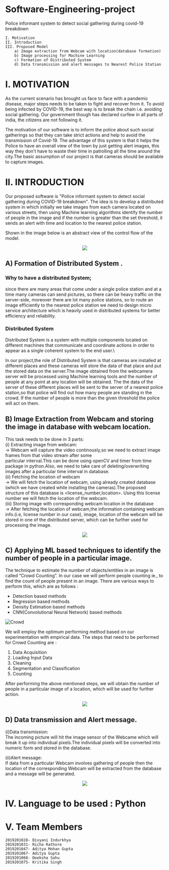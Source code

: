 # Software-Engineering-project
Police informant system to detect social gathering during covid-19 breakdown

    I. Motivation
    II. Introduction
    III. Proposed Model
        a) Image extraction from Webcam with location(database formation)
        b) Image processing for Machine Learning
        c) Formation of Distributed System
        d) Data transmission and alert messages to Nearest Police Station

# I. MOTIVATION

As the current scenario has brought us face to face with a pandemic disease, major steps needs to be taken to fight and recover from it. To avoid being infected by COVID-19, the best way is to break the chain i.e. avoiding social gathering. Our government though has declared curfew in all parts of india, the citizens are not following it. 

The motivation of our software is to inform the police about such social gatherings so that they can take strict actions and help to avoid the transmission of Covid-19. The advantage of this system is that it helps the Police to have an overall view of the town by just getting alert images, this way they don't have to waste their time in patrolling all the time around the city.The basic assumption of our project is that cameras should be available to capture images.

# II. INTRODUCTION

Our proposed software is "Police informant system to detect social gathering during COVID-19 breakdown". The idea is to develop a distributed system in which initially we take images from each camera located on various streets, then using Machine learning algorithms identify the number of people in the image and if the number is greater than the set threshold, it sends an alert with time and location to the nearest police station.

Shown in the image below is an abstract view of the control flow of the model. 

<p align="center">
  <img src="images/model_intro.png">
</p>

 ## A) Formation of Distributed System .
 ### Why to have a distributed System;
 since there are many areas that come under a single police station and at a time many cameras can send pictures, so there can be heavy traffic on the server-side, moreover there are lot many police stations, so to route an image efficiently to the nearest police station we need to design micro service architecture which is heavily used in distributed systems for better efficiency and reliability.
 ### Distributed System
Distributed System is a system with multiple components located on different machines that communicate and coordinate actions in order to appear as a single coherent system to the end user.\

In our project,the role of Distributed System is that cameras are installed at different places and these cameras will store the data of that place and put the stored data on the server.The image obtained from the webcamera server will be processed using Machine learning tools and the number of people at any point at any location will be obtained. The the data of the server of these different places will be sent to the server of a nearest police station,so that police will find out how many people are standing in the crowd. If the number of people is more than the given threshold the police will act on them.
    
## B) Image Extraction from Webcam and storing the image in database with webcam location.

  This task needs to be done in 3 parts:\
   (i) Extracting image from webcam:\
      → Webcam will capture the video continously,so we need to extract image frames from that video stream after some       
        particular interval.This can be done using openCV and timer from time package in python.Also, we need to take care of 
        deleting/overwriting images after a particular time interval in database.\
   (ii) Fetching the location of webcam\
      → We will fetch the location of webcam, using already created database (which we have created while installing the             cameras).The proposed structure of this database is <license_number,location>. Using this license number we will
        fetch the location of the webcam.\
   (iii) Storing image with corresponding webcam location in the database\
       → After fetching the location of webcam,the information containing webcam info.(i.e, license number in our case),
         image, location of the webcam will be stored in one of the distributed server, which can be further used for
         processing the image.
         
<p align="center">
  <img src="images/stage1.png">
</p>

## C) Applying ML based techniques to identify the number of people in a particular image.
The technique to estimate the number of objects/entities in an image is called “Crowd Counting”. In our case we will perform people counting ie., to find the count of people present in an image. There are various ways to perform this, which are as follows : 

* Detection based methods
* Regression based methods
* Density Estimation based methods
* CNN(Convolutional Neural Network) based methods

 ![Crowd](https://miro.medium.com/max/878/1*BxF31bnOrPR5YbgLqv_wfQ.jpeg)

We will employ the optimum performing method based on our experimentation with empirical data. The steps that need to be performed for Crowd Counting are :
1) Data Acquisition
2) Loading Input Data
3) Cleaning
4) Segmentation and Classification
5) Counting

After performing the above mentioned steps, we will obtain the number of people in a particular image of a location, which will be used for further action.

<p align="center">
  <img src="images/stage2.png">
</p>

## D) Data transmission and Alert message.

  (i)Data transmission:\
        The incoming picture will hit the image sensor of the Webcame which will break it up into individual pixels.The individual pixels will be converted into numeric form  and stored in the database.

  (ii)Alert message:\
        If data from a particular Webcam involves gathering of people then the location of the corresponding Webcam will be extracted from the database and a message will be generated.
        
<p align="center">
  <img src="images/stage3.png">
</p>

# IV. Language to be used : Python
# V. Team Members
    2019201028- Divyani Indurkhya
    2019201031- Richa Rathore
    2019201047- Aditya Mohan Gupta
    2019201067- Aditya Gupta
    2019201068- Deeksha Sahu
    2019201075- Kritika Singh
